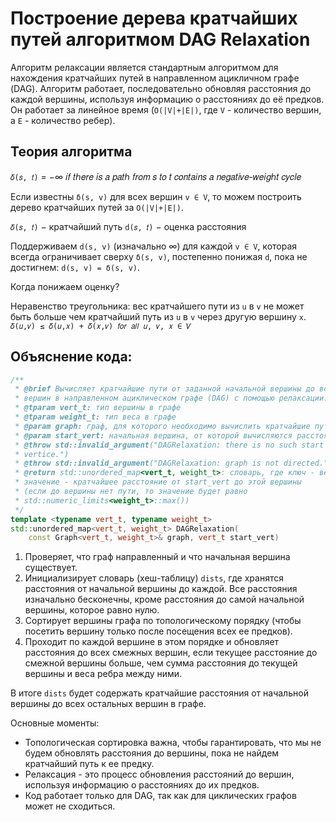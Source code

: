 # Построение дерева кратчайших путей алгоритмом DAG Relaxation

Алгоритм релаксации  является стандартным алгоритмом для нахождения кратчайших путей в направленном ацикличном графе (DAG). Алгоритм работает, последовательно обновляя расстояния до каждой вершины, используя информацию о расстояниях до её предков. Он работает за линейное время (`O(|V|+|E|)`, где `V` - количество вершин, а `E` - количество ребер).

## Теория алгоритма
`𝛿(𝑠, 𝑡)` = −∞ 𝑖𝑓 𝑡ℎ𝑒𝑟𝑒 𝑖𝑠 𝑎 𝑝𝑎𝑡ℎ 𝑓𝑟𝑜𝑚 𝑠 𝑡𝑜 𝑡 𝑐𝑜𝑛𝑡𝑎𝑖𝑛𝑠
𝑎 𝑛𝑒𝑔𝑎𝑡𝑖𝑣𝑒-𝑤𝑒𝑖𝑔ℎ𝑡 𝑐𝑦𝑐𝑙𝑒

Если известны `δ(s, v)` для всех вершин `v ∈ V`, то можем 
построить дерево кратчайших путей за `O(|V|+|E|)`.

`𝛿(𝑠, 𝑡)` − кратчайший путь
`d(𝑠, 𝑡)` − оценка расстояния

Поддерживаем `d(s, v)` (изначально ∞) для каждой `v ∈ V`, 
которая всегда ограничивает сверху `δ(s, v)`, постепенно 
понижая `d`, пока не достигнем: `d(s, v) = δ(s, v)`.

Когда понижаем оценку? 

Неравенство треугольника: вес кратчайшего пути из `u` в `v` 
не может быть больше чем кратчайший путь из `u` в `v` через 
другую вершину `x`.
`𝛿(𝑢,𝑣) ≤ 𝛿(𝑢,𝑥) + 𝛿(𝑥,𝑣) 𝑓𝑜𝑟 𝑎𝑙𝑙 𝑢, 𝑣, 𝑥 ∈ 𝑉`

## Объяснение кода:

```C++
/**
 * @brief Вычисляет кратчайшие пути от заданной начальной вершины до всех других
 * вершин в направленном ациклическом графе (DAG) с помощью релаксации.
 * @tparam vert_t: тип вершины в графе
 * @tparam weight_t: тип веса в графе
 * @param graph: граф, для которого необходимо вычислить кратчайшие пути.
 * @param start_vert: начальная вершина, от которой вычисляются расстояния.
 * @throw std::invalid_argument("DAGRelaxation: there is no such start
 * vertice.")
 * @throw std::invalid_argument("DAGRelaxation: graph is not directed.");
 * @return std::unordered_map<vert_t, weight_t>: словарь, где ключ - вершина, а
 * значение - кратчайшее расстояние от start_vert до этой вершины
 * (если до вершины нет пути, то значение будет равно
 * std::numeric_limits<weight_t>::max())
 */
template <typename vert_t, typename weight_t>
std::unordered_map<vert_t, weight_t> DAGRelaxation(
    const Graph<vert_t, weight_t>& graph, vert_t start_vert)
```

1. Проверяет, что граф направленный и что начальная вершина существует.
2. Инициализирует словарь (хеш-таблицу) `dists`, где хранятся расстояния от начальной вершины до каждой. Все расстояния изначально бесконечны, кроме расстояния до самой начальной вершины, которое равно нулю.
3. Сортирует вершины графа по топологическому порядку (чтобы посетить вершину только после посещения всех ее предков).
4. Проходит по каждой вершине в этом порядке и обновляет расстояния до всех смежных вершин, если текущее расстояние до смежной вершины больше, чем сумма расстояния до текущей вершины и веса ребра между ними.

В итоге `dists` будет содержать кратчайшие расстояния от начальной вершины до всех остальных вершин в графе.

Основные моменты:
* Топологическая сортировка важна, чтобы гарантировать, что мы не будем обновлять расстояния до вершины, пока не найдем кратчайший путь к ее предку.
* Релаксация - это процесс обновления расстояний до вершин, используя информацию о расстояниях до их предков.
* Код работает только для DAG, так как для циклических графов может не сходиться.

